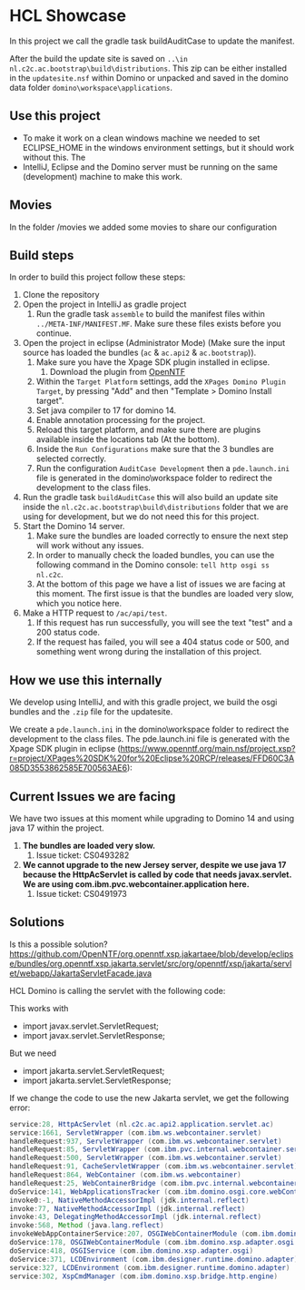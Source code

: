 # HCL Showcase

In this project we call the gradle task buildAuditCase to update the manifest.

After the build the update site is saved on `..\in nl.c2c.ac.bootstrap\build\distributions`. This zip can be either installed in the `updatesite.nsf` within Domino or unpacked and saved
in the domino data folder `domino\workspace\applications`.

## Use this project
- To make it work on a clean windows machine we needed to set ECLIPSE_HOME in the windows environment settings, but it should work without this. The
- IntelliJ, Eclipse and the Domino server must be running on the same (development) machine to make this work.

## Movies
In the folder /movies we added some movies to share our configuration

## Build steps

In order to build this project follow these steps:
1. Clone the repository
2. Open the project in IntelliJ as gradle project
   1. Run the gradle task `assemble` to build the manifest files within `../META-INF/MANIFEST.MF`. Make sure these files exists before you continue.
3. Open the project in eclipse (Administrator Mode) (Make sure the input source has loaded the bundles (`ac` & `ac.api2` & `ac.bootstrap`)).
   1. Make sure you have the Xpage SDK plugin installed in eclipse.
      1. Download the plugin from [OpenNTF](https://www.openntf.org/main.nsf/project.xsp?r=project/XPages%20SDK%20for%20Eclipse%20RCP/releases/FFD60C3A085D3553862585E700563AE6)
   2. Within the `Target Platform` settings, add the `XPages Domino Plugin Target`, by pressing "Add" and then "Template > Domino Install target".
   3. Set java compiler to 17 for domino 14.
   4. Enable annotation processing for the project.
   5. Reload this target platform, and make sure there are plugins available inside the locations tab (At the bottom).
   6. Inside the `Run Configurations` make sure that the 3 bundles are selected correctly.
   7. Run the configuration `AuditCase Development` then a `pde.launch.ini` file is generated in the domino\workspace folder to redirect the development to the class files.
4. Run the gradle task `buildAuditCase` this will also build an update site inside the `nl.c2c.ac.bootstrap\build\distributions` folder that we are using for development, but we do not need this for this project.
5. Start the Domino 14 server.
   1. Make sure the bundles are loaded correctly to ensure the next step will work without any issues.
   2. In order to manually check the loaded bundles, you can use the following command in the Domino console: `tell http osgi ss nl.c2c`.
   3. At the bottom of this page we have a list of issues we are facing at this moment. The first issue is that the bundles are loaded very slow, which you notice here.
6. Make a HTTP request to `/ac/api/test`.
   1. If this request has run successfully, you will see the text "test" and a 200 status code.
   2. If the request has failed, you will see a 404 status code or 500, and something went wrong during the installation of this project.


## How we use this internally
We develop using IntelliJ, and with this gradle project, we build the osgi bundles and the `.zip` file for the updatesite.

We create a `pde.launch.ini` in the domino\workspace folder to redirect the development to the class files.
The pde.launch.ini file is generated with the Xpage SDK plugin in eclipse (https://www.openntf.org/main.nsf/project.xsp?r=project/XPages%20SDK%20for%20Eclipse%20RCP/releases/FFD60C3A085D3553862585E700563AE6):


## Current Issues we are facing

We have two issues at this moment while upgrading to Domino 14 and using java 17 within the project.

1. **The bundles are loaded very slow.**
   1. Issue ticket: CS0493282
2. **We cannot upgrade to the new Jersey server, despite we use java 17 because the HttpAcServlet is called by code that needs javax.servlet.
   We are using com.ibm.pvc.webcontainer.application here.**
   1. Issue ticket: CS0491973


## Solutions
Is this a possible solution?
https://github.com/OpenNTF/org.openntf.xsp.jakartaee/blob/develop/eclipse/bundles/org.openntf.xsp.jakarta.servlet/src/org/openntf/xsp/jakarta/servlet/webapp/JakartaServletFacade.java


HCL Domino is calling the servlet with the following code:

This works with
* import javax.servlet.ServletRequest;
* import javax.servlet.ServletResponse;


But we need
* import jakarta.servlet.ServletRequest;
* import jakarta.servlet.ServletResponse;


If we change the code to use the new Jakarta servlet, we get the following error:
```java
service:28, HttpAcServlet (nl.c2c.ac.api2.application.servlet.ac)
service:1661, ServletWrapper (com.ibm.ws.webcontainer.servlet)
handleRequest:937, ServletWrapper (com.ibm.ws.webcontainer.servlet)
handleRequest:85, ServletWrapper (com.ibm.pvc.internal.webcontainer.servlet)
handleRequest:500, ServletWrapper (com.ibm.ws.webcontainer.servlet)
handleRequest:91, CacheServletWrapper (com.ibm.ws.webcontainer.servlet)
handleRequest:864, WebContainer (com.ibm.ws.webcontainer)
handleRequest:25, WebContainerBridge (com.ibm.pvc.internal.webcontainer)
doService:141, WebApplicationsTracker (com.ibm.domino.osgi.core.webContainer)
invoke0:-1, NativeMethodAccessorImpl (jdk.internal.reflect)
invoke:77, NativeMethodAccessorImpl (jdk.internal.reflect)
invoke:43, DelegatingMethodAccessorImpl (jdk.internal.reflect)
invoke:568, Method (java.lang.reflect)
invokeWebAppContainerService:207, OSGIWebContainerModule (com.ibm.domino.xsp.adapter.osgi.webContainer)
doService:178, OSGIWebContainerModule (com.ibm.domino.xsp.adapter.osgi.webContainer)
doService:418, OSGIService (com.ibm.domino.xsp.adapter.osgi)
doService:371, LCDEnvironment (com.ibm.designer.runtime.domino.adapter)
service:327, LCDEnvironment (com.ibm.designer.runtime.domino.adapter)
service:302, XspCmdManager (com.ibm.domino.xsp.bridge.http.engine)
```
